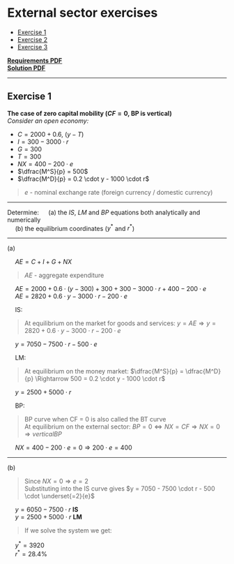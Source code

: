 # External sector exercises

- [Exercise 1](#exercise-1)
- [Exercise 2](#exercise-2)
- [Exercise 3](#exercise-3)

<ins>[**Requirements PDF**]()  
<ins>[**Solution PDF**]()

---

## Exercise 1
**The case of zero capital mobility ($CF = 0$, BP is vertical)**  
*Consider an open economy:*  
- $C = 2000 + 0.6$, $(y - T)$ 
- $I = 300 - 3000 \cdot r$
- $G = 300$
- $T = 300$
- $NX = 400 - 200 \cdot e$
- $\dfrac{M^S}{p} = 500$
- $\dfrac{M^D}{p} = 0.2 \cdot y - 1000 \cdot r$
> $e$ - nominal exchange rate (foreign currency / domestic currency)

---
  
Determine:
&emsp; (a) the $IS$, $LM$ and $BP$ equations both analytically and numerically  
&emsp; (b) the equilibrium coordinates ($y ^ *$ and $r ^ *$)

---

(a)  

&emsp; $AE = C + I + G + NX$  
> $AE$ - aggregate expenditure

&emsp; $AE = 2000 + 0.6 \cdot (y - 300) + 300 + 300 - 3000 \cdot r + 400 - 200 \cdot e$  
&emsp; $AE = 2820 + 0.6 \cdot y - 3000 \cdot r - 200 \cdot e$  

&emsp; IS:  
> At equilibrium on the market for goods and services: $y = AE \Rightarrow y = 2820 + 0.6 \cdot y - 3000 \cdot r - 200 \cdot e$


&emsp; $y = 7050 - 7500 \cdot r - 500 \cdot e$  

&emsp; LM:  
> At equilibrium on the money market: $\dfrac{M^S}{p} = \dfrac{M^D}{p} \Rightarrow 500 = 0.2 \cdot y - 1000 \cdot r$

&emsp; $y = 2500 + 5000 \cdot r$  

&emsp; BP:  
> BP curve when CF = 0 is also called the BT curve  
> At equilibrium on the external sector: $BP = 0 \Leftrightarrow NX = CF \Rightarrow NX = 0 \Rightarrow vertical BP$  

&emsp; $NX = 400 - 200 \cdot e = 0 \Rightarrow 200 \cdot e = 400$  

---

(b)  
> Since $NX = 0 \Rightarrow e = 2$  
> Substituting into the IS curve gives $y = 7050 - 7500 \cdot r - 500 \cdot \underset{=2}{e}$

&emsp; $y = 6050 - 7500 \cdot r$ **IS**  
&emsp; $y = 2500 + 5000 \cdot r$ **LM**  
> If we solve the system we get:

&emsp; $y ^ * = 3920$  
&emsp; $r ^ * = 28.4\%$  